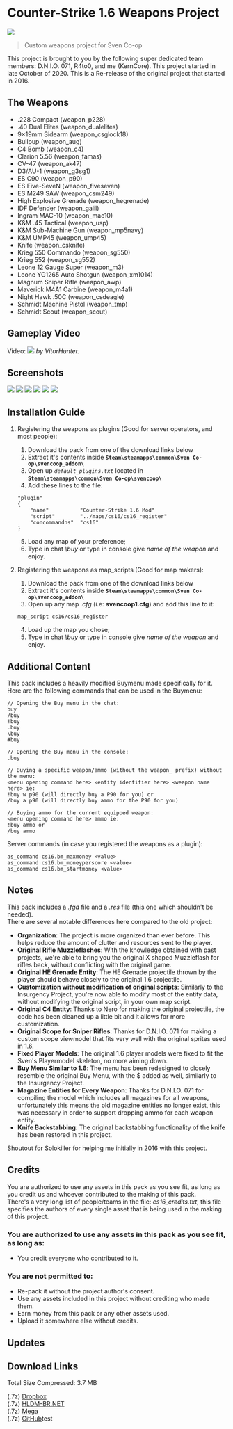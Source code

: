 # Counter-Strike 1.6 Weapons Project
![](https://i.imgur.com/RBAc53x.png)
> Custom weapons project for Sven Co-op

This project is brought to you by the following super dedicated team members: D.N.I.O. 071, R4to0, and me (KernCore). This project started in late October of 2020. This is a Re-release of the original project that started in 2016.  

## The Weapons

* .228 Compact (weapon_p228)
* .40 Dual Elites (weapon_dualelites)
* 9×19mm Sidearm (weapon_csglock18)
* Bullpup (weapon_aug)
* C4 Bomb (weapon_c4)
* Clarion 5.56 (weapon_famas)
* CV-47 (weapon_ak47)
* D3/AU-1 (weapon_g3sg1)
* ES C90 (weapon_p90)
* ES Five-SeveN (weapon_fiveseven)
* ES M249 SAW (weapon_csm249)
* High Explosive Grenade (weapon_hegrenade)
* IDF Defender (weapon_galil)
* Ingram MAC-10 (weapon_mac10)
* K&M .45 Tactical (weapon_usp)
* K&M Sub-Machine Gun (weapon_mp5navy)
* K&M UMP45 (weapon_ump45)
* Knife (weapon_csknife)
* Krieg 550 Commando (weapon_sg550)
* Krieg 552 (weapon_sg552)
* Leone 12 Gauge Super (weapon_m3)
* Leone YG1265 Auto Shotgun (weapon_xm1014)
* Magnum Sniper Rifle (weapon_awp)
* Maverick M4A1 Carbine (weapon_m4a1)
* Night Hawk .50C (weapon_csdeagle)
* Schmidt Machine Pistol (weapon_tmp)
* Schmidt Scout (weapon_scout)

## Gameplay Video

Video:
[![](http://i3.ytimg.com/vi/zQuPdpmHvSY/maxresdefault.jpg)](https://www.youtube.com/watch?v=zQuPdpmHvSY)
*by VitorHunter.*

## Screenshots
[![](https://i.imgur.com/me4gGJCm.png)](https://i.imgur.com/me4gGJC.png)
[![](https://i.imgur.com/OQOFCwMm.png)](https://i.imgur.com/OQOFCwM.png)
[![](https://i.imgur.com/S32ZVIkm.png)](https://i.imgur.com/S32ZVIk.png)
[![](https://i.imgur.com/SV5ILyrm.png)](https://i.imgur.com/SV5ILyr.png)
[![](https://i.imgur.com/h3koWwmm.png)](https://i.imgur.com/h3koWwm.png)
[![](https://i.imgur.com/erqC809m.png)](https://i.imgur.com/erqC809.png)

## Installation Guide

1. Registering the weapons as plugins (Good for server operators, and most people):
	1. Download the pack from one of the download links below
	2. Extract it's contents inside **`Steam\steamapps\common\Sven Co-op\svencoop_addon\`**
	3. Open up *`default_plugins.txt`* located in **`Steam\steamapps\common\Sven Co-op\svencoop\`**
	4. Add these lines to the file:
	```
	"plugin"
	{
		"name"			"Counter-Strike 1.6 Mod"
		"script"		"../maps/cs16/cs16_register"
		"concommandns"	"cs16"
	}
	```
	5. Load any map of your preference;
	6. Type in chat *\buy* or type in console give *name of the weapon* and enjoy.

2. Registering the weapons as map_scripts (Good for map makers):
	1. Download the pack from one of the download links below
	2. Extract it's contents inside **`Steam\steamapps\common\Sven Co-op\svencoop_addon\`**
	3. Open up any map *.cfg* (i.e: **svencoop1.cfg**) and add this line to it:
	```
	map_script cs16/cs16_register
	```
	4. Load up the map you chose;
	5. Type in chat *\buy* or type in console give *name of the weapon* and enjoy.

## Additional Content

This pack includes a heavily modified Buymenu made specifically for it.  
Here are the following commands that can be used in the Buymenu:

```
// Opening the Buy menu in the chat:
buy
/buy
!buy
.buy
\buy
#buy

// Opening the Buy menu in the console:
.buy

// Buying a specific weapon/ammo (without the weapon_ prefix) without the menu:
<menu opening command here> <entity identifier here> <weapon name here> ie:
!buy w p90 (will directly buy a P90 for you) or 
/buy a p90 (will directly buy ammo for the P90 for you)

// Buying ammo for the current equipped weapon:
<menu opening command here> ammo ie:
!buy ammo or
/buy ammo
```

Server commands (in case you registered the weapons as a plugin):
```
as_command cs16.bm_maxmoney <value>
as_command cs16.bm_moneyperscore <value>
as_command cs16.bm_startmoney <value>
```

## Notes

This pack includes a *.fgd* file and a *.res* file (this one which shouldn't be needed).  
There are several notable differences here compared to the old project:  
* **Organization**: The project is more organized than ever before. This helps reduce the amount of clutter and resources sent to the player.  
* **Original Rifle Muzzleflashes**: With the knowledge obtained with past projects, we're able to bring you the original X shaped Muzzleflash for rifles back, without conflicting with the original game.  
* **Original HE Grenade Entity**: The HE Grenade projectile thrown by the player should behave closely to the original 1.6 projectile.  
* **Customization without modification of original scripts**: Similarly to the Insurgency Project, you're now able to modify most of the entity data, without modifying the original script, in your own map script.  
* **Original C4 Entity**: Thanks to Nero for making the original projectile, the code has been cleaned up a little bit and it allows for more customization.  
* **Original Scope for Sniper Rifles**: Thanks for D.N.I.O. 071 for making a custom scope viewmodel that fits very well with the original sprites used in 1.6.  
* **Fixed Player Models**: The original 1.6 player models were fixed to fit the Sven's Playermodel skeleton, no more aiming down.  
* **Buy Menu Similar to 1.6**: The menu has been redesigned to closely resemble the original Buy Menu, with the $ added as well, similarly to the Insurgency Project.  
* **Magazine Entities for Every Weapon**: Thanks for D.N.I.O. 071 for compiling the model which includes all magazines for all weapons, unfortunately this means the old magazine entities no longer exist, this was necessary in order to support dropping ammo for each weapon entity.  
* **Knife Backstabbing**: The original backstabbing functionality of the knife has been restored in this project.  

Shoutout for Solokiller for helping me initially in 2016 with this project.  

## Credits

You are authorized to use any assets in this pack as you see fit, as long as you credit us and whoever contributed to the making of this pack.  
There's a very long list of people/teams in the file: *cs16_credits.txt*, this file specifies the authors of every single asset that is being used in the making of this project.

### You are authorized to use any assets in this pack as you see fit, as long as:
* You credit everyone who contributed to it.

### You are not permitted to:
* Re-pack it without the project author's consent.
* Use any assets included in this project without crediting who made them.
* Earn money from this pack or any other assets used.
* Upload it somewhere else without credits.

## Updates

## Download Links

Total Size Compressed: 3.7 MB

(.7z) [Dropbox](https://www.dropbox.com/s/xxl6tk6bwv7lfrx/sven-cs16_1-0.7z?dl=0)  
(.7z) [HLDM-BR.NET](https://cdn.hldm-br.net/files/sc/cs16/Sven-CS16_1-0.7z)  
(.7z) [Mega](https://mega.nz/file/60FgSbTR#9mND3u4iDs4nfgZFaXaQ5aIZIyT9REWpM9lKMC9W5C4)  
(.7z) [GitHub](https://github.com/KernCore91/-SC-Counter-Strike-1.6-Weapons-Project/releases/download/1.0/Sven-CS16_1-0.7z)test
<!--(.7z) [Boderman.net]()  -->